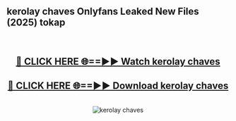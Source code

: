 <h2>kerolay chaves Onlyfans Leaked New Files (2025) tokap</h2>
<br>
<div align="center">
<h2><a href="https://mediafiles.top/kerolay_chaves&ref=git" rel="nofollow">🔴 CLICK HERE 🌐==►► Watch kerolay chaves</a></h2>
<h2><a href="https://mediafiles.top/kerolay_chaves&ref=git" rel="nofollow">🔴 CLICK HERE 🌐==►► Download kerolay chaves</a></h2>
<br>
<a href="https://mediafiles.top/kerolay_chaves&ref=git" rel="nofollow" data-target="animated-image.originalLink"><img src="https://i.ibb.co.com/xMMVF88/686577567.gif" alt="kerolay chaves" style="max-width: 100%; display: inline-block;" data-target="animated-image.originalImage"></a>
</div>
<br>
<br>